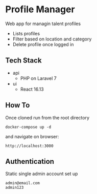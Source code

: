
# Profile Manager

Web app for managin talent profiles

- Lists profiles
- Filter based on location and category
- Delete profile once logged in

## Tech Stack
- api
    - PHP on Laravel 7
- ui
    - React 16.13

## How To

Once cloned run from the root directory
```
docker-compose up -d
```

and navigate on browser:
```
http://localhost:3000
```
## Authentication

Static single admin account set up
```
admin@email.com
admin123
```
